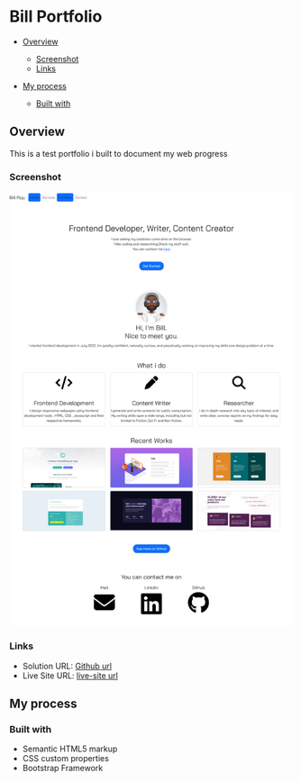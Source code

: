 # Bill Portfolio

- [Overview](#overview)

  - [Screenshot](#screenshot)
  - [Links](#links)
- [My process](#my-process)
  - [Built with](#built-with)


## Overview
This is a test portfolio i built to document my web progress


### Screenshot

![](./images/portfolio%20screenshot.png)


### Links

- Solution URL: [Github url](https://github.)
- Live Site URL: [live-site url]()

## My process

### Built with

- Semantic HTML5 markup
- CSS custom properties
- Bootstrap Framework

